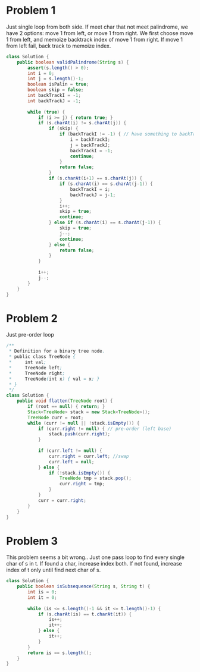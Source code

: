 # Problem 1
Just single loop from both side.
If meet char that not meet palindrome, we have 2 options: move 1 from left, or move 1 from right.
We first choose move 1 from left, and memoize backtrack index of move 1 from right.
If move 1 from left fail, back track to memoize index.

```java
class Solution {
    public boolean validPalindrome(String s) {
        assert(s.length() > 0);
        int i = 0;
        int j = s.length()-1;
        boolean isPalin = true;
        boolean skip = false;
        int backTrackI = -1;
        int backTrackJ = -1;
        
        while (true) {
            if (i >= j) { return true; }
            if (s.charAt(i) != s.charAt(j)) {
                if (skip) {
                    if (backTrackI != -1) { // have something to backTrack
                        i = backTrackI;
                        j = backTrackJ;
                        backTrackI = -1;
                        continue;
                    }
                    return false; 
                }
                if (s.charAt(i+1) == s.charAt(j)) {
                    if (s.charAt(i) == s.charAt(j-1)) {
                        backTrackI = i;
                        backTrackJ = j-1;
                    }
                    i++;
                    skip = true;
                    continue;
                } else if (s.charAt(i) == s.charAt(j-1)) {
                    skip = true;
                    j--;
                    continue;
                } else {
                    return false;
                }         
            } 
            
            i++;
            j--;
        }
    }
}
```

# Problem 2
Just pre-order loop

```java
/**
 * Definition for a binary tree node.
 * public class TreeNode {
 *     int val;
 *     TreeNode left;
 *     TreeNode right;
 *     TreeNode(int x) { val = x; }
 * }
 */
class Solution {
    public void flatten(TreeNode root) {
        if (root == null) { return; }
        Stack<TreeNode> stack = new Stack<TreeNode>();
        TreeNode curr = root;
        while (curr != null || !stack.isEmpty()) {            
            if (curr.right != null) { // pre-order (left base)
                stack.push(curr.right);
            }
            
            if (curr.left != null) {
                curr.right = curr.left; //swap
                curr.left = null;
            } else {
                if (!stack.isEmpty()) {
                    TreeNode tmp = stack.pop();
                    curr.right = tmp;
                }
            }
            curr = curr.right;
        } 
    }
}
```

# Problem 3
This problem seems a bit wrong..
Just one pass loop to find every single char of s in t.
If found a char, increase index both.
If not found, increase index of t only until find next char of s.

```java
class Solution {
    public boolean isSubsequence(String s, String t) {
        int is = 0;
        int it = 0;
        
        while (is <= s.length()-1 && it <= t.length()-1) {
            if (s.charAt(is) == t.charAt(it)) {
                is++;
                it++;
            } else {
                it++;   
            }
        }
        return is == s.length();
    }
}
```
